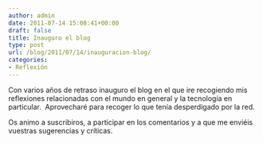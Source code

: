 ```yaml
---
author: admin
date: 2011-07-14 15:08:41+00:00
draft: false
title: Inauguro el blog
type: post
url: /blog/2011/07/14/inauguracion-blog/
categories:
- Reflexión
---
```


Con varios años de retraso inauguro el blog en el que ire recogiendo mis reflexiones relacionadas con el mundo en general y la tecnología en particular.  Aprovecharé para recoger lo que tenía desperdigado por la red.

Os animo a suscribiros, a participar en los comentarios y a que me enviéis vuestras sugerencias y críticas.
